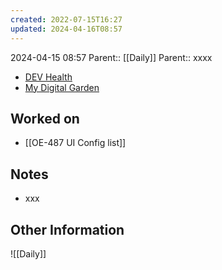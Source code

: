 ```yaml
---
created: 2022-07-15T16:27
updated: 2024-04-16T08:57
---
```

2024-04-15 08:57
Parent:: [[Daily]] 
Parent:: xxxx

- [DEV Health](https://health-configdev.mixtelematics.com/public/mapshow.htm?id=2001&mapid=1A35514B-E08F-4B7C-90B8-CD1774AE8CA3)
- [My Digital Garden](https://my-digital-garden-ten-inky.vercel.app/)

## Worked on

- [[OE-487 UI Config list]]

## Notes

- xxx

## Other Information

![[Daily]]

